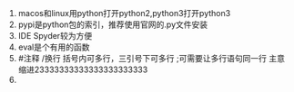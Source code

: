 1. macos和linux用python打开python2,python3打开python3
2. pypi是python包的索引，推荐使用官网的.py文件安装
3. IDE Spyder较为方便
4. eval是个有用的函数
5. #注释    /换行    括号内可多行，三引号下可多行
;可需要让多行语句同一行  主意缩进23333333333333333333333
6. 
